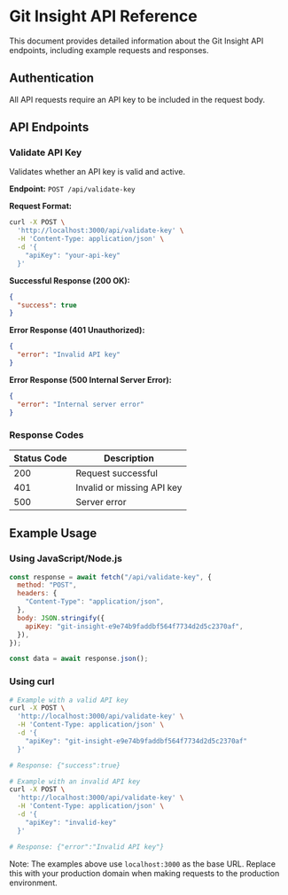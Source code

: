 # Git Insight API Reference

This document provides detailed information about the Git Insight API endpoints, including example requests and responses.

## Authentication

All API requests require an API key to be included in the request body.

## API Endpoints

### Validate API Key

Validates whether an API key is valid and active.

**Endpoint:** `POST /api/validate-key`

**Request Format:**

```bash
curl -X POST \
  'http://localhost:3000/api/validate-key' \
  -H 'Content-Type: application/json' \
  -d '{
    "apiKey": "your-api-key"
  }'
```

**Successful Response (200 OK):**

```json
{
  "success": true
}
```

**Error Response (401 Unauthorized):**

```json
{
  "error": "Invalid API key"
}
```

**Error Response (500 Internal Server Error):**

```json
{
  "error": "Internal server error"
}
```

### Response Codes

| Status Code | Description                |
| ----------- | -------------------------- |
| 200         | Request successful         |
| 401         | Invalid or missing API key |
| 500         | Server error               |

## Example Usage

### Using JavaScript/Node.js

```javascript
const response = await fetch("/api/validate-key", {
  method: "POST",
  headers: {
    "Content-Type": "application/json",
  },
  body: JSON.stringify({
    apiKey: "git-insight-e9e74b9faddbf564f7734d2d5c2370af",
  }),
});

const data = await response.json();
```

### Using curl

```bash
# Example with a valid API key
curl -X POST \
  'http://localhost:3000/api/validate-key' \
  -H 'Content-Type: application/json' \
  -d '{
    "apiKey": "git-insight-e9e74b9faddbf564f7734d2d5c2370af"
  }'

# Response: {"success":true}

# Example with an invalid API key
curl -X POST \
  'http://localhost:3000/api/validate-key' \
  -H 'Content-Type: application/json' \
  -d '{
    "apiKey": "invalid-key"
  }'

# Response: {"error":"Invalid API key"}
```

Note: The examples above use `localhost:3000` as the base URL. Replace this with your production domain when making requests to the production environment.
